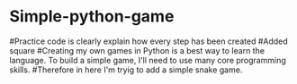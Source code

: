 # Simple-python-game
#Practice code is clearly explain how every step has been created
#Added square
#Creating my own games in Python is a best way to learn the language. To build a simple game, I'll need to use many core programming skills.
#Therefore in here I'm tryig to add a simple snake game.
